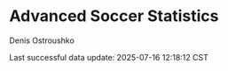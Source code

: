 # Advanced Soccer Statistics
Denis Ostroushko

<!-- gfm -->

Last successful data update: 2025-07-16 12:18:12 CST
